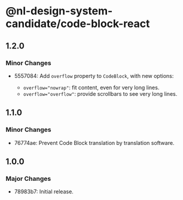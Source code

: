 # @nl-design-system-candidate/code-block-react

## 1.2.0

### Minor Changes

- 5557084: Add `overflow` property to `CodeBlock`, with new options:

  - `overflow="nowrap"`: fit content, even for very long lines.
  - `overflow="overflow"`: provide scrollbars to see very long lines.

## 1.1.0

### Minor Changes

- 76774ae: Prevent Code Block translation by translation software.

## 1.0.0

### Major Changes

- 78983b7: Initial release.
